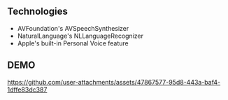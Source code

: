 ## Technologies
- AVFoundation's AVSpeechSynthesizer
- NaturalLanguage's NLLanguageRecognizer
- Apple's built-in Personal Voice feature

## DEMO
https://github.com/user-attachments/assets/47867577-95d8-443a-baf4-1dffe83dc387

